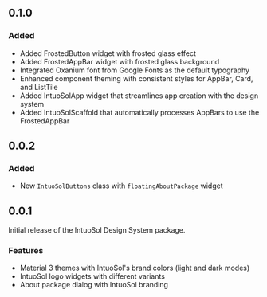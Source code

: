 ## 0.1.0

### Added

- Added FrostedButton widget with frosted glass effect
- Added FrostedAppBar widget with frosted glass background
- Integrated Oxanium font from Google Fonts as the default typography
- Enhanced component theming with consistent styles for AppBar, Card, and ListTile
- Added IntuoSolApp widget that streamlines app creation with the design system
- Added IntuoSolScaffold that automatically processes AppBars to use the FrostedAppBar

## 0.0.2

### Added

- New `IntuoSolButtons` class with `floatingAboutPackage` widget

## 0.0.1

Initial release of the IntuoSol Design System package.

### Features

- Material 3 themes with IntuoSol's brand colors (light and dark modes)
- IntuoSol logo widgets with different variants
- About package dialog with IntuoSol branding
